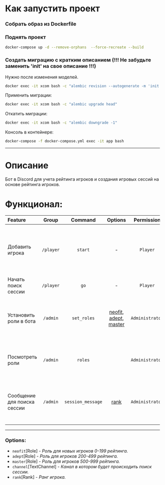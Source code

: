 # Как запустить проект

### Собрать образ из Dockerfile

### Поднять проект
```bash
docker-compose up -d --remove-orphans  --force-recreate --build
```


### Создать миграцию с кратким описанием (!!! Не забудьте заменить 'init' на свое описание !!!)
Нужно после изменения моделей.
```bash
docker exec -it xcom bash -c "alembic revision --autogenerate -m 'init'"
```

Применить миграции:
```bash
docker exec -it xcom bash -c "alembic upgrade head"
```

Откатить миграции:
```bash
docker exec -it xcom bash -c "alembic downgrade -1"
```

Консоль в контейнере:
```bash
docker-compose -f docker-compose.yml exec -it app bash
```

---

# Описание

Бот в Discord для учета рейтинга игроков и создания игровых сессий на основе рейтинга игроков.

# Функционал:

| Feature                        |   Group   |        Command        |                          Options                          |   Permission    | Описание                                                                                  | 
|:-------------------------------|:---------:|:---------------------:|:---------------------------------------------------------:|:---------------:|-------------------------------------------------------------------------------------------|
| Добавить игрока                | `/player` |        `start`        |                             -                             |    `Player`     | Добавляет игрока<br/>Добавляет роль **"Неофит"**<br/>Если игрок уже в базе - не добавляет |
| Начать поиск сессии            | `/player` |         `go`          |                             -                             |    `Player`     | Начинает поиск сессии                                                                     |
| Установить роли в бота         | `/admin`  |      `set_roles`      | [neofit](#Options), [adept](#Options), [master](#Options) | `Administrator` | Бот запоминает роли которые нужно будет назначать игрокам.                                |
| Посмотреть роли                | `/admin`  |        `roles`        |                                                           | `Administrator` | Посмотреть роли которые нужно будет назначать игрокам.                                    |
| Сообщение для поиска сессии    | `/admin`  |   `session_message`   |                     [rank](#Options)                      | `Administrator` | Вызвать сообщение для поиска сессии с авто обновлением для ранга.                         |

---

### Options:

- `neofit`[Role] - _Роль для новых игроков 0-199 рейтинга._
- `adept`[Role] - _Роль для игроков 200-499 рейтинга._
- `master`[Role] - _Роль для игроков 500-999 рейтинга._
- `channel`[TextChannel] - _Канал в котором будет происходить поиск сессии._
- `rank`[Rank] - _Ранг игрока._
